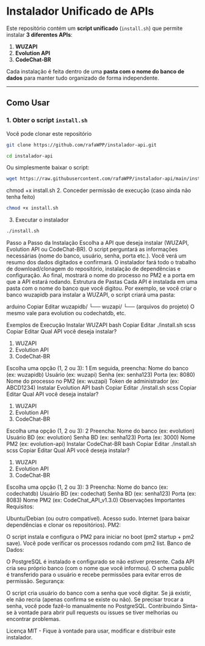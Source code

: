 # Instalador Unificado de APIs

Este repositório contém um **script unificado** (`install.sh`) que permite instalar **3 diferentes APIs**:

1. **WUZAPI**  
2. **Evolution API**  
3. **CodeChat-BR**  

Cada instalação é feita dentro de uma **pasta com o nome do banco de dados** para manter tudo organizado de forma independente.

---

## Como Usar

### 1. Obter o script `install.sh`

Você pode clonar este repositório

```bash
git clone https://github.com/rafaWPP/instalador-api.git
```
```bash
cd instalador-api
```
Ou simplesmente baixar o script:

```bash
wget https://raw.githubusercontent.com/rafaWPP/instalador-api/main/install.sh
```
chmod +x install.sh
2. Conceder permissão de execução (caso ainda não tenha feito)
```bash
chmod +x install.sh
```
3. Executar o instalador
```bash
./install.sh
```
Passo a Passo da Instalação
Escolha a API que deseja instalar (WUZAPI, Evolution API ou CodeChat-BR).
O script perguntará as informações necessárias (nome do banco, usuário, senha, porta etc.).
Você verá um resumo dos dados digitados e confirmará.
O instalador fará todo o trabalho de download/clonagem do repositório, instalação de dependências e configuração.
Ao final, mostrará o nome do processo no PM2 e a porta em que a API estará rodando.
Estrutura de Pastas
Cada API é instalada em uma pasta com o nome do banco que você digitou.
Por exemplo, se você criar o banco wuzapidb para instalar a WUZAPI, o script criará uma pasta:

arduino
Copiar
Editar
wuzapidb/
  └── wuzapi/
      └── (arquivos do projeto)
O mesmo vale para evolution ou codechatdb, etc.

Exemplos de Execução
Instalar WUZAPI
bash
Copiar
Editar
./install.sh
scss
Copiar
Editar
Qual API você deseja instalar?
1) WUZAPI
2) Evolution API
3) CodeChat-BR

Escolha uma opção (1, 2 ou 3): 1
Em seguida, preencha:
Nome do banco (ex: wuzapidb)
Usuário (ex: wuzapi)
Senha (ex: senha123)
Porta (ex: 8080)
Nome do processo no PM2 (ex: wuzapi)
Token de administrador (ex: ABCD1234)
Instalar Evolution API
bash
Copiar
Editar
./install.sh
scss
Copiar
Editar
Qual API você deseja instalar?
1) WUZAPI
2) Evolution API
3) CodeChat-BR

Escolha uma opção (1, 2 ou 3): 2
Preencha:
Nome do banco (ex: evolution)
Usuário BD (ex: evolution)
Senha BD (ex: senha123)
Porta (ex: 3000)
Nome PM2 (ex: evolution-api)
Instalar CodeChat-BR
bash
Copiar
Editar
./install.sh
scss
Copiar
Editar
Qual API você deseja instalar?
1) WUZAPI
2) Evolution API
3) CodeChat-BR

Escolha uma opção (1, 2 ou 3): 3
Preencha:
Nome do banco (ex: codechatdb)
Usuário BD (ex: codechat)
Senha BD (ex: senha123)
Porta (ex: 8083)
Nome PM2 (ex: CodeChat_API_v1.3.0)
Observações Importantes
Requisitos:

Ubuntu/Debian (ou outro compatível).
Acesso sudo.
Internet (para baixar dependências e clonar os repositórios).
PM2:

O script instala e configura o PM2 para iniciar no boot (pm2 startup + pm2 save).
Você pode verificar os processos rodando com pm2 list.
Banco de Dados:

O PostgreSQL é instalado e configurado se não estiver presente.
Cada API cria seu próprio banco (com o nome que você informou).
O schema public é transferido para o usuário e recebe permissões para evitar erros de permissão.
Segurança:

O script cria usuário do banco com a senha que você digitar.
Se já existir, ele não recria (apenas confirma se existe ou não).
Se precisar trocar a senha, você pode fazê-lo manualmente no PostgreSQL.
Contribuindo
Sinta-se à vontade para abrir pull requests ou issues se tiver melhorias ou encontrar problemas.

Licença
MIT - Fique à vontade para usar, modificar e distribuir este instalador.
